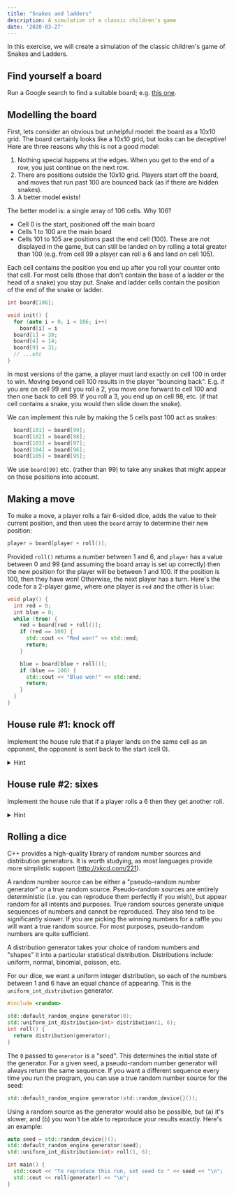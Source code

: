 ```yaml
---
title: "Snakes and ladders"
description: A simulation of a classic children's game
date: '2020-03-27'
---
```


In this exercise, we will create a simulation of the classic
children's game of Snakes and Ladders. 

## Find yourself a board

Run a Google search to find a suitable board;
e.g. [this one](https://www.shutterstock.com/image-vector/snakes-ladders-board-game-start-finish-163384724).

## Modelling the board

First, lets consider an obvious but unhelpful model: the board as a
10x10 grid. The board certainly looks like a 10x10 grid, but looks can
be deceptive! Here are three reasons why this is not a good model:

1. Nothing special happens at the edges. When you get to the end of a
   row, you just continue on the next row.
2. There are positions outside the 10x10 grid. Players start off the
   board, and moves that run past 100 are bounced back (as if there
   are hidden snakes).
3. A better model exists!
   
The better model is: a single array of 106 cells. Why 106?

* Cell 0 is the start, positioned off the main board
* Cells 1 to 100 are the main board
* Cells 101 to 105 are positions past the end cell (100). These are
  not displayed in the game, but can still be landed on by rolling a
  total greater than 100 (e.g. from cell 99 a player can roll a 6 and
  land on cell 105).

Each cell contains the position you end up after you roll your counter
onto that cell. For most cells (those that don't contain the base of a
ladder or the head of a snake) you stay put. Snake and ladder cells
contain the position of the end of the snake or ladder.

```cpp
int board[106];

void init() {
  for (auto i = 0; i < 106; i++)
	board[i] = i
  board[1] = 38;
  board[4] = 14;
  board[9] = 31;
  // ...etc
}
```

In most versions of the game, a player must land exactly on cell 100
in order to win. Moving beyond cell 100 results in the player
"bouncing back". E.g. if you are on cell 99 and you roll a 2, you move
one forward to cell 100 and then one back to cell 99. If you roll a 3,
you end up on cell 98, etc. (if that cell contains a snake, you would
then slide down the snake).

We can implement this rule by making the 5 cells past 100 act as snakes:
```cpp
  board[101] = board[99];
  board[102] = board[98];
  board[103] = board[97];
  board[104] = board[96];
  board[105] = board[95];
```

We use `board[99]` etc. (rather than 99) to take any snakes that might
appear on those positions into account.

## Making a move
To make a move, a player rolls a fair 6-sided dice, adds the value to
their current position, and then uses the `board` array to determine
their new position:
```cpp
player = board[player + roll()];
```

Provided `roll()` returns a number between 1 and 6, and `player` has a
value between 0 and 99 (and assuming the board array is set up
correctly) then the new position for the player will be between 1 and 100.
If the position is 100, then they have won! Otherwise, the next
player has a turn. Here's the code for a 2-player game, where one
player is `red` and the other is `blue`:

```cpp
void play() {
  int red = 0;
  int blue = 0;
  while (true) {
    red = board[red + roll()];
	if (red == 100) {
	  std::cout << "Red won!" << std::end;
	  return;
    }

	blue = board[blue + roll()];
	if (blue == 100) {
	  std::cout << "Blue won!" << std::end;
	  return;
    }
  }
}
```

## House rule #1: knock off

Implement the house rule that if a player lands on the same cell as an
opponent, the opponent is sent back to the start (cell 0).

<details>
<summary>Hint</summary>
<p>

```cpp
   red = board[red + roll()];
   if (red == 100) ...
   if (red == blue)
     blue = 0;
```

</p>
</details>

## House rule #2: sixes

Implement the house rule that if a player rolls a 6 then they get
another roll.

<details>
<summary>Hint</summary>

<p>

```cpp
   int r;
   do {
     r = roll();
	 red = board[red + r];
	 if (red == 100) ...
   } while (r == 6);
```

</p>
</details>

## Rolling a dice

C++ provides a high-quality library of random number sources and
distribution generators. It is worth studying, as most languages
provide more simplistic support (http://xkcd.com/221).

A random number source can be either a "pseudo-random number
generator" or a true random source. Pseudo-random sources are entirely
deterministic (i.e. you can reproduce them perfectly if you wish), but
appear random for all intents and purposes. True random sources
generate unique sequences of numbers and cannot be reproduced. They
also tend to be significantly slower. If you are picking the winning
numbers for a raffle you will want a true random source. For most
purposes, pseudo-random numbers are quite sufficient.

A distribution generator takes your choice of random numbers and
"shapes" it into a particular statistical distribution. Distributions
include: uniform, normal, binomial, poisson, etc.

For our dice, we want a uniform integer distribution, so each of the
numbers between 1 and 6 have an equal chance of appearing. This is the
`uniform_int_distribution` generator.

```cpp
#include <random>

std::default_random_engine generator(0);
std::uniform_int_distribution<int> distribution(1, 6);
int roll() {
  return distribution(generator);
}
```

The `0` passed to `generator` is a "seed". This determines the initial
state of the generator. For a given seed, a pseudo-random number
generator will always return the same sequence. If you want a
different sequence every time you run the program, you can use a true
random number source for the seed:

```cpp
std::default_random_engine generator(std::random_device{}());
```

Using a random source as the generator would also be possible, but (a)
it's slower, and (b) you won't be able to reproduce your results exactly.
Here's an example:
```cpp
auto seed = std::random_device{}();
std::default_random_engine generator(seed);
std::uniform_int_distribution<int> roll(1, 6);

int main() {
  std::cout << "To reproduce this run, set seed to " << seed << "\n";
  std::cout << roll(generator) << "\n";
}
```
